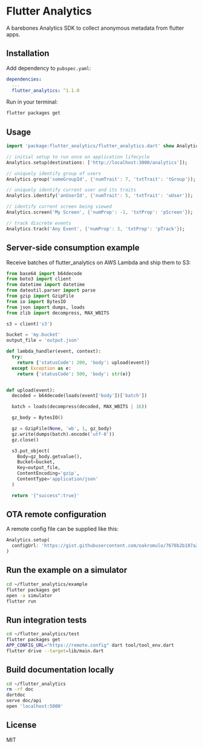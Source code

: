 # Flutter Analytics

A barebones Analytics SDK to collect anonymous metadata from flutter apps.

## Installation

Add dependency to `pubspec.yaml`:

```yaml
dependencies:
  ...
  flutter_analytics: ^1.1.0
```

Run in your terminal:

```sh
flutter packages get
```

## Usage

```dart
import 'package:flutter_analytics/flutter_analytics.dart' show Analytics;

// initial setup to run once on application lifecycle
Analytics.setup(destinations: ['http://localhost:3000/analytics']);

// uniquely identify group of users
Analytics.group('someGroupId', {'numTrait': 7, 'txtTrait': 'tGroup'});

// uniquely identify current user and its traits
Analytics.identify('anUserId', {'numTrait': 5, 'txtTrait': 'uUser'});

// identify current screen being viewed
Analytics.screen('My Screen', {'numProp': -1, 'txtProp': 'pScreen'});

// track discrete events
Analytics.track('Any Event', {'numProp': 3, 'txtProp': 'pTrack'});
```

## Server-side consumption example

Receive batches of flutter_analytics on AWS Lambda and ship them to S3:

```python
from base64 import b64decode
from boto3 import client
from datetime import datetime
from dateutil.parser import parse
from gzip import GzipFile
from io import BytesIO
from json import dumps, loads
from zlib import decompress, MAX_WBITS

s3 = client('s3')

bucket = 'my.bucket'
output_file = 'output.json'

def lambda_handler(event, context):
  try:
    return {'statusCode': 200, 'body': upload(event)}
  except Exception as e:
    return {'statusCode': 500, 'body': str(e)}


def upload(event):
  decoded = b64decode(loads(event['body'])['batch'])

  batch = loads(decompress(decoded, MAX_WBITS | 16))

  gz_body = BytesIO()

  gz = GzipFile(None, 'wb', 1, gz_body)
  gz.write(dumps(batch).encode('utf-8'))
  gz.close()

  s3.put_object(
    Body=gz_body.getvalue(),
    Bucket=bucket,
    Key=output_file,
    ContentEncoding='gzip',
    ContentType='application/json'
  )

  return '{"success":true}'
```

## OTA remote configuration

A remote config file can be supplied like this:
```dart
Analytics.setup(
  configUrl: 'https://gist.githubusercontent.com/oakromulo/7678b2b187a24e47c0ba93085575477d/raw/e72767273e4e6a73d14377f650be63d66033a6e3/config.json'
)
```

## Run the example on a simulator

```sh
cd ~/flutter_analytics/example
flutter packages get
open -a simulator
flutter run
```

## Run integration tests

```sh
cd ~/flutter_analytics/test
flutter packages get
APP_CONFIG_URL="https://remote.config" dart tool/tool_env.dart
flutter drive --target=lib/main.dart
```

## Build documentation locally

```sh
cd ~/flutter_analytics
rm -rf doc
dartdoc
serve doc/api
open 'localhost:5000'
```

## License

MIT
